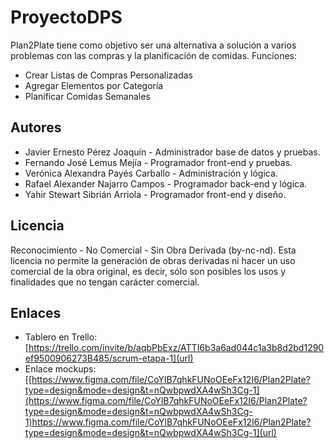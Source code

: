 # ProyectoDPS

Plan2Plate tiene como objetivo ser una alternativa a solución a varios problemas con las compras y la planificación de comidas.
Funciones:
* Crear Listas de Compras Personalizadas
* Agregar Elementos por Categoría
* Planificar Comidas Semanales

## Autores

* Javier Ernesto Pérez Joaquín - Administrador base de datos y pruebas.
* Fernando José Lemus Mejía - Programador front-end y pruebas.
* Verónica Alexandra Payés Carballo - Administración y lógica.
* Rafael Alexander Najarro Campos - Programador back-end y lógica.
* Yahir Stewart Sibrián Arriola - Programador front-end y diseño.

## Licencia

Reconocimiento - No Comercial - Sin Obra Derivada (by-nc-nd).
Esta licencia no permite la generación de obras derivadas ni hacer un uso comercial de la obra original, 
es decir, sólo son posibles los usos y finalidades que no tengan carácter comercial.


## Enlaces

- Tablero en Trello: [https://trello.com/invite/b/aqbPbExz/ATTI6b3a6ad044c1a3b8d2bd1290ef9500906273B485/scrum-etapa-1](url)
- Enlace mockups: [[https://www.figma.com/file/CoYlB7qhkFUNoOEeFx12I6/Plan2Plate?type=design&mode=design&t=nQwbpwdXA4wSh3Cg-1](https://www.figma.com/file/CoYlB7qhkFUNoOEeFx12I6/Plan2Plate?type=design&mode=design&t=nQwbpwdXA4wSh3Cg-1)https://www.figma.com/file/CoYlB7qhkFUNoOEeFx12I6/Plan2Plate?type=design&mode=design&t=nQwbpwdXA4wSh3Cg-1](url)
